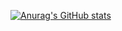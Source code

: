 [![Anurag's GitHub stats](https://github-readme-stats.vercel.app/api?username=VladimirWork)](https://github.com/anuraghazra/github-readme-stats)
